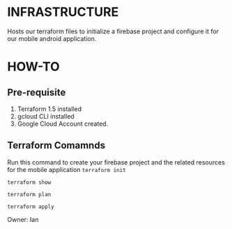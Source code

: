 # INFRASTRUCTURE
Hosts our terraform files to initialize a firebase project and configure it for our mobile android application.

# HOW-TO
## Pre-requisite
1. Terraform 1.5 installed
2. gcloud CLI installed
3. Google Cloud Account created.

## Terraform Comamnds
Run this command to create your firebase project and the related resources for the mobile application
`terraform init`

`terraform show`

`terraform plan`

`terraform apply`

Owner: Ian

